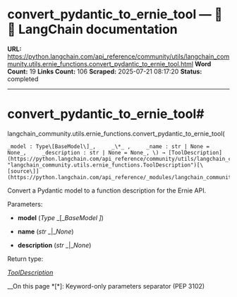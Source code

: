 # convert_pydantic_to_ernie_tool — 🦜🔗 LangChain  documentation

**URL:** https://python.langchain.com/api_reference/community/utils/langchain_community.utils.ernie_functions.convert_pydantic_to_ernie_tool.html
**Word Count:** 19
**Links Count:** 106
**Scraped:** 2025-07-21 08:17:20
**Status:** completed

---

# convert\_pydantic\_to\_ernie\_tool\#

langchain\_community.utils.ernie\_functions.convert\_pydantic\_to\_ernie\_tool\(

    _model : Type\[BaseModel\]_,     _\*_ ,     _name : str | None = None_,     _description : str | None = None_, \) → [ToolDescription](https://python.langchain.com/api_reference/community/utils/langchain_community.utils.ernie_functions.ToolDescription.html#langchain_community.utils.ernie_functions.ToolDescription "langchain_community.utils.ernie_functions.ToolDescription")[\[source\]](https://python.langchain.com/api_reference/_modules/langchain_community/utils/ernie_functions.html#convert_pydantic_to_ernie_tool)\#     

Convert a Pydantic model to a function description for the Ernie API.

Parameters:     

  * **model** \(_Type_ _\[__BaseModel_ _\]_\)

  * **name** \(_str_ _|__None_\)

  * **description** \(_str_ _|__None_\)

Return type:     

[_ToolDescription_](https://python.langchain.com/api_reference/community/utils/langchain_community.utils.ernie_functions.ToolDescription.html#langchain_community.utils.ernie_functions.ToolDescription "langchain_community.utils.ernie_functions.ToolDescription")

__On this page   *[\*]: Keyword-only parameters separator (PEP 3102)